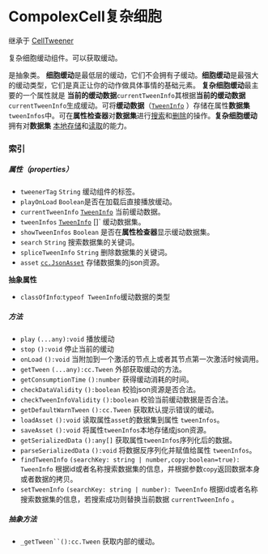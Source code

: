 # CompolexCell复杂细胞

继承于 [CellTweener](CellTweener细胞缓动.md)

复杂细胞缓动组件。可以获取缓动。

是抽象类。
**细胞缓动**是最低层的缓动，它们不会拥有子缓动。**细胞缓动**是最强大的缓动类型，它们是真正让你的动作做具体事情的基础元素。
**复杂细胞缓动**最主要的一个属性就是 **当前的缓动数据**`currentTweenInfo`其根据**当前的缓动数据**`currentTweenInfo`生成缓动。可将**缓动数据**（[`TweenInfo`](TweenInfo缓动数据.md) ）存储在属性**数据集** `tweenInfos`中。可在**属性检查器**对**数据集**进行<u>搜索</u>和<u>删除</u>的操作。**复杂细胞缓动**拥有对**数据集** <u>本地存储</u>和<u>读取</u>的能力。

### 索引

##### 属性（properties）

- `tweenerTag` `String` 缓动组件的标签。
- `playOnLoad` `Boolean`是否在加载后直接播放缓动。
- `currentTweenInfo` [`TweenInfo`](TweenInfo缓动数据.md) 当前缓动数据。
- `tweenInfos` [`TweenInfo`](TweenInfo缓动数据.md) []` 缓动数据集。
- `showTweenInfos` `Boolean` 是否在**属性检查器**显示缓动数据集。
- `search` `String` 搜索数据集的关键词。
- `spliceTweenInfo` `String` 删除数据集的关键词。
- `asset` [`cc.JsonAsset`](https://docs.cocos.com/creator/api/zh/classes/JsonAsset.html?h=json) 存储数据集的json资源。

**抽象属性**

- `classOfInfo`:`typeof TweenInfo`缓动数据的类型

##### 方法

- `play` `(...any):void` 播放缓动
- `stop` `():void` 停止当前的缓动
- `onLoad` `():void` 当附加到一个激活的节点上或者其节点第一次激活时候调用。
- `getTween` `(...any):cc.Tween` 外部获取缓动的方法。
- `getConsumptionTime` `():number` 获得缓动消耗的时间。
- `checkDataValidity` `():boolean` 校验json资源是否合法。
- `checkTweenInfoValidity` `():boolean` 校验当前缓动数据是否合法。
- `getDefaultWarnTween` `():cc.Tween` 获取默认提示错误的缓动。
- `loadAsset` `():void` 读取属性`asset`的数据集到属性 `tweenInfos`。
- `saveAsset` `():void` 将属性`tweenInfos`本地存储成json资源。
- `getSerializedData` `():any[]` 获取属性`tweenInfos`序列化后的数据。
- `parseSerializedData` `():void` 将数据反序列化并赋值给属性 `tweenInfos`。
- `findTweenInfo` `(searchKey: string | number,copy:boolean=true): TweenInfo` 根据id或者名称搜索数据集的信息，并根据参数`copy`返回数据本身或者数据的拷贝。
- `setTweenInfo` `(searchKey: string | number): TweenInfo`  根据id或者名称搜索数据集的信息，若搜索成功则替换当前数据 `currentTweenInfo` 。

##### 抽象方法

- `_getTween``():cc.Tween` 获取内部的缓动。